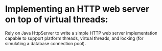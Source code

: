 # Implementing an HTTP web server on top of virtual threads:

Rely on Java HttpServer to write a simple HTTP web server implementation capable to support platform threads, virtual
threads, and locking (for simulating a database connection pool).